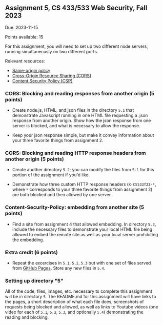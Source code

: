 ## Assignment 5, CS 433/533 Web Security, Fall 2023

Due: 2023-11-15

Points available: 15

For this assignment, you will need to set up two different node servers, running simultaneously on two different ports.

Relevant resources:

* [Same-origin policy](https://developer.mozilla.org/en-US/docs/Web/Security/Same-origin_policy)
* [Cross-Origin Resource Sharing (CORS)](https://developer.mozilla.org/en-US/docs/Web/HTTP/CORS)
* [Content Security Policy (CSP)](https://developer.mozilla.org/en-US/docs/Web/HTTP/CSP)

### CORS: Blocking and reading responses from another origin (5 points)

* Create node.js, HTML, and json files in the directory ```5.1``` that demonstrate Javascript running in one HTML file requesting a .json response from another origin.  Show how the json response from one server is blocked, and what is necessary to allow the response. 

* Keep your json response simple, but make it convey information about your three favorite things from assignment 2.

### CORS: Blocking and reading HTTP response headers from another origin (5 points)

* Create another directory ```5.2```; you can modify the files from ```5.1``` for this portion of the assignment if you'd like.

* Demonstrate how three custom HTTP response headers (```X-CS533f23-*```, where ```*``` corresponds to your three favorite things from assignment 2) are both blocked and then allowed by one server.  

### Content-Security-Policy: embedding from another site (5 points)

* Find a site from assignment 4 that allowed embedding.  In directory ```5.3```, include the necessary files to demonstrate your local HTML file being allowed to embed the remote site as well as your local server prohibiting the embedding.

### Extra credit (6 points)

* Repeat the excercises in ```5.1```, ```5.2```, ```5.3``` but with one set of files served from [GitHub Pages](https://pages.github.com/).   Store any new files in ```5.4```.

### Setting up directory "5"

All of the code, files, images, etc. necessary to complete this assignment will be in directory ```5```.  The README.md for this assignment will have links to the pages, a short description of what each file does, screenshots of requests being blocked and allowed, as well as links to Youtube videos (one video for each of ```5.1```, ```5.2```, ```5.3```, and optionally ```5.4```) demonstrating the reading and blocking.  

